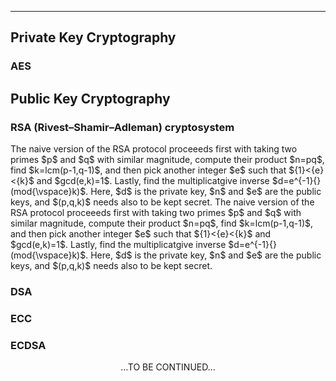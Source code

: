 ***
## Private Key Cryptography
### AES

## Public Key Cryptography
### RSA (Rivest–Shamir–Adleman) cryptosystem 
<p>
The naive version of the RSA protocol proceeeds first with taking two primes $p$ and $q$ with similar magnitude, compute their product $n=pq$, find $k=lcm(p-1,q-1)$, and then pick another integer $e$ such that ${1}<{e}<{k}$ and $gcd(e,k)=1$. Lastly, find the multiplicatgive inverse $d=e^{-1}{} (mod{\vspace}k)$. Here, $d$ is the private key, $n$ and $e$ are the public keys, and $(p,q,k)$ needs also to be kept secret.
The naive version of the RSA protocol proceeeds first with taking two primes $p$ and $q$ with similar magnitude, compute their product $n=pq$, find $k=lcm(p-1,q-1)$, and then pick another integer $e$ such that ${1}<{e}<{k}$ and $gcd(e,k)=1$. Lastly, find the multiplicatgive inverse $d=e^{-1}{} (mod{\vspace}k)$. Here, $d$ is the private key, $n$ and $e$ are the public keys, and $(p,q,k)$ needs also to be kept secret.
  

### DSA
### ECC
### ECDSA
  
  
<p/><p align="center">...TO BE CONTINUED...<p/>
<p/><script type="text/javascript" charset="utf-8" src=" https://cdn.mathjax.org/mathjax/latest/MathJax.js?config=TeX-AMS-MML_HTMLorMML, https://vincenttam.github.io/javascripts/MathJaxLocal.js"></script>
